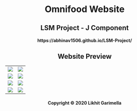 <h1 align="center">
Omnifood Website
</h1>

<h2 align="center">
LSM Project - J Component
</h2>

<h4 align="center">
https://abhinav1506.github.io/LSM-Project/
</h4>

<h2 align="center">
Website Preview
</h2>

<table>
  <tr>
    <td><img src="https://github.com/likhitgarimella/HCI-Project/blob/master/Omnifood%20Screenshots/Website/1)%20home%20screen.png"></td>
    <td><img src="https://github.com/likhitgarimella/HCI-Project/blob/master/Omnifood%20Screenshots/Website/2)%20food%20delivery.png"></td>
  </tr>
  <tr>
    <td><img src="https://github.com/likhitgarimella/HCI-Project/blob/master/Omnifood%20Screenshots/Website/3)%20food%20items.png"></td>
    <td><img src="https://github.com/likhitgarimella/HCI-Project/blob/master/Omnifood%20Screenshots/Website/4)%20how%20it%20works.png"></td>
  </tr>
  <tr>
    <td><img src="https://github.com/likhitgarimella/HCI-Project/blob/master/Omnifood%20Screenshots/Website/5)%20cities.png"></td>
    <td><img src="https://github.com/likhitgarimella/HCI-Project/blob/master/Omnifood%20Screenshots/Website/6)%20customers.png"></td>
  </tr>
  <tr>
    <td><img src="https://github.com/likhitgarimella/HCI-Project/blob/master/Omnifood%20Screenshots/Website/7)%20prices.png"></td>
    <td><img src="https://github.com/likhitgarimella/HCI-Project/blob/master/Omnifood%20Screenshots/Website/8)%20footer.png"></td>
  </tr>
</table>

<h4 align="center">
Copyright © 2020 Likhit Garimella
</h4>
